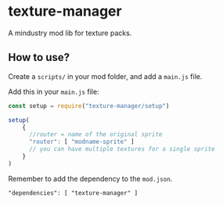 # texture-manager
A mindustry mod lib for texture packs.
## How to use?
Create a `scripts/` in your mod folder, and add a `main.js` file.

Add this in your `main.js` file:
```js
const setup = require("texture-manager/setup")

setup(
    {
      //router = name of the original sprite
      "router": [ "modname-sprite" ]
      // you can have multiple textures for a single sprite
    }
)
```
Remember to add the dependency to the `mod.json`.
```
"dependencies": [ "texture-manager" ]
```
